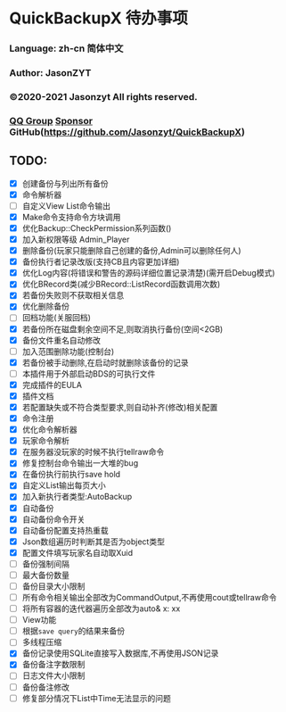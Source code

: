 ﻿# QuickBackupX 待办事项 
### Language: zh-cn 简体中文
### Author: JasonZYT
### ©2020-2021 Jasonzyt All rights reserved.
### [QQ Group](https://jq.qq.com/?wv=1027&k=XQ95YehZ)  [Sponsor](http://pay.sa2y.net/paypage/?merchant=97a6ueUjyemLZeyQZK3TaCKluhQu5FTZM2LvKrX%2Btlpm)  GitHub(https://github.com/Jasonzyt/QuickBackupX)

## TODO:
- [x] 创建备份与列出所有备份
- [x] 命令解析器
- [ ] 自定义View List命令输出
- [x] Make命令支持命令方块调用
- [x] 优化Backup::CheckPermission系列函数()
- [x] 加入新权限等级 Admin_Player
- [x] 删除备份(玩家只能删除自己创建的备份,Admin可以删除任何人)
- [x] 备份执行者记录改版(支持CB且内容更加详细)
- [x] 优化Log内容(将错误和警告的源码详细位置记录清楚)(需开启Debug模式)
- [x] 优化BRecord类(减少BRecord::ListRecord函数调用次数)
- [x] 若备份失败则不获取相关信息
- [x] 优化删除备份
- [ ] 回档功能(关服回档)
- [x] 若备份所在磁盘剩余空间不足,则取消执行备份(空间<2GB)
- [x] 备份文件重名自动修改
- [ ] 加入范围删除功能(控制台)
- [x] 若备份被手动删除,在启动时就删除该备份的记录
- [ ] 本插件用于外部启动BDS的可执行文件
- [x] 完成插件的EULA
- [x] 插件文档
- [x] 若配置缺失或不符合类型要求,则自动补齐(修改)相关配置
- [x] 命令注册
- [x] 优化命令解析器
- [x] 玩家命令解析
- [x] 在服务器没玩家的时候不执行tellraw命令
- [x] 修复控制台命令输出一大堆的bug
- [x] 在备份执行前执行save hold
- [x] 自定义List输出每页大小
- [x] 加入新执行者类型:AutoBackup
- [x] 自动备份
- [x] 自动备份命令开关
- [x] 自动备份配置支持热重载
- [x] Json数组遍历时判断其是否为object类型
- [x] 配置文件填写玩家名自动取Xuid
- [ ] 备份强制间隔
- [ ] 最大备份数量
- [ ] 备份目录大小限制
- [ ] 所有命令相关输出全部改为CommandOutput,不再使用cout或tellraw命令
- [ ] 将所有容器的迭代器遍历全部改为auto& x: xx
- [ ] View功能
- [ ] 根据`save query`的结果来备份
- [ ] 多线程压缩
- [x] 备份记录使用SQLite直接写入数据库,不再使用JSON记录
- [x] 备份备注字数限制
- [ ] 日志文件大小限制
- [ ] 备份备注修改
- [ ] 修复部分情况下List中Time无法显示的问题